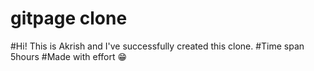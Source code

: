 # gitpage clone
#Hi! This is Akrish and I've successfully created this clone.
#Time span 5hours
#Made with effort 😁
